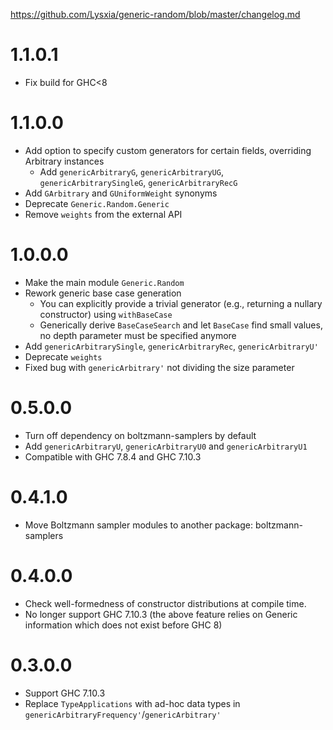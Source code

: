 https://github.com/Lysxia/generic-random/blob/master/changelog.md

# 1.1.0.1

- Fix build for GHC<8

# 1.1.0.0

- Add option to specify custom generators for certain fields,
  overriding Arbitrary instances
  + Add `genericArbitraryG`, `genericArbitraryUG`, `genericArbitrarySingleG`,
    `genericArbitraryRecG`
- Add `GArbitrary` and `GUniformWeight` synonyms
- Deprecate `Generic.Random.Generic`
- Remove `weights` from the external API

# 1.0.0.0

- Make the main module `Generic.Random`
- Rework generic base case generation
  + You can explicitly provide a trivial generator (e.g., returning a
    nullary constructor) using `withBaseCase`
  + Generically derive `BaseCaseSearch` and let `BaseCase` find small
    values, no depth parameter must be specified anymore
- Add `genericArbitrarySingle`, `genericArbitraryRec`, `genericArbitraryU'`
- Deprecate `weights`
- Fixed bug with `genericArbitrary'` not dividing the size parameter

# 0.5.0.0

- Turn off dependency on boltzmann-samplers by default
- Add `genericArbitraryU`, `genericArbitraryU0` and `genericArbitraryU1`
- Compatible with GHC 7.8.4 and GHC 7.10.3

# 0.4.1.0

- Move Boltzmann sampler modules to another package: boltzmann-samplers

# 0.4.0.0

- Check well-formedness of constructor distributions at compile time.
- No longer support GHC 7.10.3 (the above feature relies on Generic
  information which does not exist before GHC 8)

# 0.3.0.0

- Support GHC 7.10.3
- Replace `TypeApplications` with ad-hoc data types in
  `genericArbitraryFrequency'`/`genericArbitrary'`

